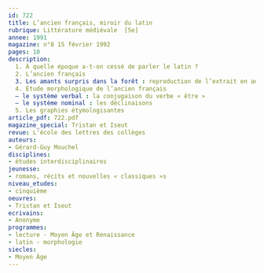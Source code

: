 ```yaml
---
id: 722
title: L’ancien français, miroir du latin 
rubrique: Littérature médiévale  [5e]
annee: 1991
magazine: n°8 15 février 1992
pages: 10
description: 
  1. À quelle époque a-t-on cessé de parler le latin ?
  2. L’ancien français
  3. Les amants surpris dans la forêt : reproduction de l’extrait en ancien français (version de Béroul) et traduction
  4. Étude morphologique de l’ancien français
  – le système verbal : la conjugaison du verbe « être »
  – le système nominal : les déclinaisons
  5. Les graphies étymologisantes
article_pdf: 722.pdf
magazine_special: Tristan et Iseut
revue: L’école des lettres des collèges
auteurs:
- Gérard-Guy Mouchel
disciplines:
- études interdisciplinaires
jeunesse:
- romans, récits et nouvelles « classiques »s
niveau_etudes:
- cinquième
oeuvres:
- Tristan et Iseut
ecrivains:
- Anonyme
programmes:
- lecture - Moyen Âge et Renaissance
- latin - morphologie
siecles:
- Moyen Âge
---
```

